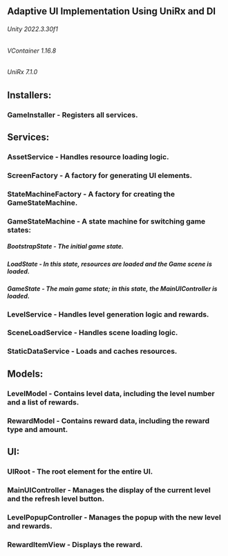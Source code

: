 ## Adaptive UI Implementation Using UniRx and DI
###### Unity 2022.3.30f1
###### VContainer 1.16.8
###### UniRx 7.1.0
## Installers:
### GameInstaller - Registers all services.
## Services:
### AssetService - Handles resource loading logic.
### ScreenFactory - A factory for generating UI elements.
### StateMachineFactory - A factory for creating the GameStateMachine.
### GameStateMachine - A state machine for switching game states:
##### BootstrapState - The initial game state.
##### LoadState - In this state, resources are loaded and the Game scene is loaded.
##### GameState - The main game state; in this state, the MainUIController is loaded.
### LevelService - Handles level generation logic and rewards.
### SceneLoadService - Handles scene loading logic.
### StaticDataService - Loads and caches resources.
## Models:
### LevelModel - Contains level data, including the level number and a list of rewards.
### RewardModel - Contains reward data, including the reward type and amount.
## UI:
### UIRoot - The root element for the entire UI.
### MainUIController - Manages the display of the current level and the refresh level button.
### LevelPopupController - Manages the popup with the new level and rewards.
### RewardItemView - Displays the reward.